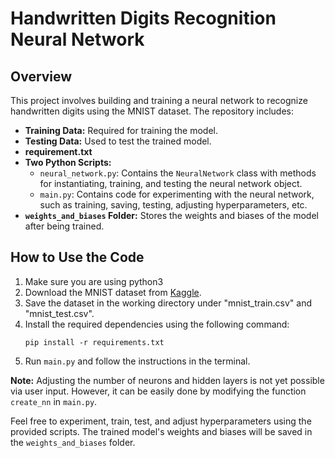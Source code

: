 # Handwritten Digits Recognition Neural Network

## Overview
This project involves building and training a neural network to recognize handwritten digits using the MNIST dataset. The repository includes:

- **Training Data:** Required for training the model.
- **Testing Data:** Used to test the trained model.
- **requirement.txt**
- **Two Python Scripts:**
  - `neural_network.py`: Contains the `NeuralNetwork` class with methods for instantiating, training, and testing the neural network object.
  - `main.py`: Contains code for experimenting with the neural network, such as training, saving, testing, adjusting hyperparameters, etc.
- **`weights_and_biases` Folder:** Stores the weights and biases of the model after being trained.

## How to Use the Code
1. Make sure you are using python3
2. Download the MNIST dataset from [Kaggle](https://www.kaggle.com/datasets/oddrationale/mnist-in-csv).
3. Save the dataset in the working directory under "mnist_train.csv" and "mnist_test.csv".
4. Install the required dependencies using the following command:
    ```
    pip install -r requirements.txt
    ```
5. Run `main.py` and follow the instructions in the terminal.

**Note:** Adjusting the number of neurons and hidden layers is not yet possible via user input. However, it can be easily done by modifying the function `create_nn` in `main.py`.

Feel free to experiment, train, test, and adjust hyperparameters using the provided scripts. The trained model's weights and biases will be saved in the `weights_and_biases` folder.
